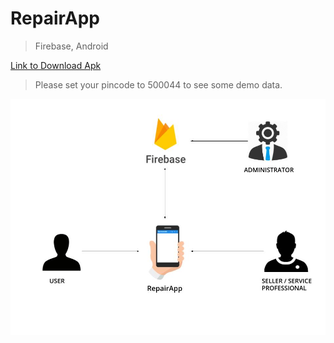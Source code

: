 # RepairApp

> Firebase, Android

[Link to Download Apk](/deleteme/RepairApp.apk)
> Please set your pincode to 500044 to see some demo data.

![image](/deleteme/flow.jpg)
